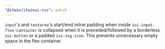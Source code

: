 ```yaml
---
"@itwin/itwinui-css": patch
---
```


`input`'s and `textarea`'s start/end inline padding when inside `iui-input-flex-container` is collapsed when it is preceded/followed by a borderless `iui-button` or a padded `iui-svg-icon`. This prevents unnecessary empty space in the flex container.
